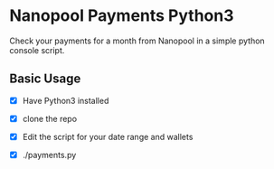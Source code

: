 # Nanopool Payments Python3

Check your payments for a month from Nanopool in a simple python console script.

## Basic Usage

- [x] Have Python3 installed
- [x] clone the repo
- [x] Edit the script for your date range and wallets
- [x] ./payments.py

